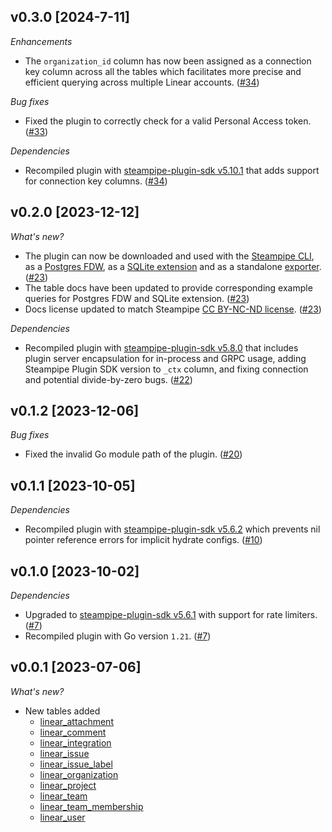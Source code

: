 ## v0.3.0 [2024-7-11]

_Enhancements_

- The `organization_id` column has now been assigned as a connection key column across all the tables which facilitates more precise and efficient querying across multiple Linear accounts. ([#34](https://github.com/turbot/steampipe-plugin-linear/pull/34))

_Bug fixes_

- Fixed the plugin to correctly check for a valid Personal Access token. ([#33](https://github.com/turbot/steampipe-plugin-linear/pull/33))

_Dependencies_

- Recompiled plugin with [steampipe-plugin-sdk v5.10.1](https://github.com/turbot/steampipe-plugin-sdk/blob/main/CHANGELOG.md#v5101-2024-05-09) that adds support for connection key columns. ([#34](https://github.com/turbot/steampipe-plugin-linear/pull/34))

## v0.2.0 [2023-12-12]

_What's new?_

- The plugin can now be downloaded and used with the [Steampipe CLI](https://steampipe.io/docs), as a [Postgres FDW](https://steampipe.io/docs/steampipe_postgres/overview), as a [SQLite extension](https://steampipe.io/docs//steampipe_sqlite/overview) and as a standalone [exporter](https://steampipe.io/docs/steampipe_export/overview). ([#23](https://github.com/turbot/steampipe-plugin-linear/pull/23))
- The table docs have been updated to provide corresponding example queries for Postgres FDW and SQLite extension. ([#23](https://github.com/turbot/steampipe-plugin-linear/pull/23))
- Docs license updated to match Steampipe [CC BY-NC-ND license](https://github.com/turbot/steampipe-plugin-linear/blob/main/docs/LICENSE). ([#23](https://github.com/turbot/steampipe-plugin-linear/pull/23))

_Dependencies_

- Recompiled plugin with [steampipe-plugin-sdk v5.8.0](https://github.com/turbot/steampipe-plugin-sdk/blob/main/CHANGELOG.md#v580-2023-12-11) that includes plugin server encapsulation for in-process and GRPC usage, adding Steampipe Plugin SDK version to `_ctx` column, and fixing connection and potential divide-by-zero bugs. ([#22](https://github.com/turbot/steampipe-plugin-linear/pull/22))

## v0.1.2 [2023-12-06]

_Bug fixes_

- Fixed the invalid Go module path of the plugin. ([#20](https://github.com/turbot/steampipe-plugin-linear/pull/20))

## v0.1.1 [2023-10-05]

_Dependencies_

- Recompiled plugin with [steampipe-plugin-sdk v5.6.2](https://github.com/turbot/steampipe-plugin-sdk/blob/main/CHANGELOG.md#v562-2023-10-03) which prevents nil pointer reference errors for implicit hydrate configs. ([#10](https://github.com/turbot/steampipe-plugin-linear/pull/10))

## v0.1.0 [2023-10-02]

_Dependencies_

- Upgraded to [steampipe-plugin-sdk v5.6.1](https://github.com/turbot/steampipe-plugin-sdk/blob/main/CHANGELOG.md#v561-2023-09-29) with support for rate limiters. ([#7](https://github.com/turbot/steampipe-plugin-linear/pull/7))
- Recompiled plugin with Go version `1.21`. ([#7](https://github.com/turbot/steampipe-plugin-linear/pull/7))

## v0.0.1 [2023-07-06]

_What's new?_

- New tables added
  - [linear_attachment](https://hub.steampipe.io/plugins/turbot/linear/tables/linear_attachment)
  - [linear_comment](https://hub.steampipe.io/plugins/turbot/linear/tables/linear_comment)
  - [linear_integration](https://hub.steampipe.io/plugins/turbot/linear/tables/linear_integration)
  - [linear_issue](https://hub.steampipe.io/plugins/turbot/linear/tables/linear_issue)
  - [linear_issue_label](https://hub.steampipe.io/plugins/turbot/linear/tables/linear_issue_label)
  - [linear_organization](https://hub.steampipe.io/plugins/turbot/linear/tables/linear_organization)
  - [linear_project](https://hub.steampipe.io/plugins/turbot/linear/tables/linear_project)
  - [linear_team](https://hub.steampipe.io/plugins/turbot/linear/tables/linear_team)
  - [linear_team_membership](https://hub.steampipe.io/plugins/turbot/linear/tables/linear_team_membership)
  - [linear_user](https://hub.steampipe.io/plugins/turbot/linear/tables/linear_user)
